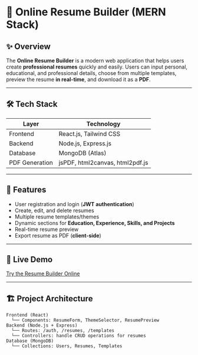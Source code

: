 
# 📝 Online Resume Builder (MERN Stack)

## ✨ Overview

The **Online Resume Builder** is a modern web application that helps users create **professional resumes** quickly and easily. Users can input personal, educational, and professional details, choose from multiple templates, preview the resume **in real-time**, and download it as a **PDF**.

---

## 🛠 Tech Stack

| Layer          | Technology                      |
| -------------- | ------------------------------- |
| Frontend       | React.js, Tailwind CSS          |
| Backend        | Node.js, Express.js             |
| Database       | MongoDB (Atlas)                 |
| PDF Generation | jsPDF, html2canvas, html2pdf.js |

---

## 🌟 Features

*  User registration and login (**JWT authentication**)
*  Create, edit, and delete resumes
*  Multiple resume templates/themes
*  Dynamic sections for **Education, Experience, Skills, and Projects**
*  Real-time resume preview
*  Export resume as PDF (**client-side**)

---

## 🔗 Live Demo

[Try the Resume Builder Online](https://online-resume-builder-sandip.onrender.com/resume/68baa90109bc41177bc0fe88)

---

## 🏗 Project Architecture

```
Frontend (React)
  └── Components: ResumeForm, ThemeSelector, ResumePreview
Backend (Node.js + Express)
  └── Routes: /auth, /resumes, /templates
  └── Controllers: handle CRUD operations for resumes
Database (MongoDB)
  └── Collections: Users, Resumes, Templates
```







